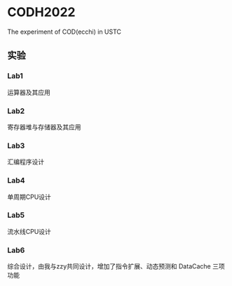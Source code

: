 <!--
 * @Author: MomoTori
 * @Date: 2022-06-01 13:02:21
 * @LastEditors: MomoTori
 * @LastEditTime: 2022-06-01 13:07:00
 * @FilePath: \undefinedd:\CodeTry\CODExperiment\README.md
 * @Description: 
 * Copyright (c) 2022 by MomoTori, All Rights Reserved. 
-->
# CODH2022

The experiment of COD(ecchi) in USTC

## 实验

### Lab1

运算器及其应用

### Lab2

寄存器堆与存储器及其应用

### Lab3

汇编程序设计

### Lab4

单周期CPU设计

### Lab5

流水线CPU设计

### Lab6

综合设计，由我与zzy共同设计，增加了指令扩展、动态预测和 DataCache 三项功能
